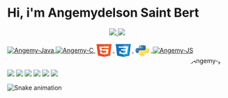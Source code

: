 # Hi, i'm Angemydelson Saint Bert
 <div align="center">
  <a href="https://github.com/rafaballerini">
  <img height="180em" src="https://github-readme-stats.vercel.app/api?username=Angemydelson&show_icons=true&theme=dracula&include_all_commits=true&count_private=true"/>
  <img height="180em" src="https://github-readme-stats.vercel.app/api/top-langs/?username=angemydelson&layout=compact&langs_count=7&theme=dracula"/>
</div>
<div style="display: inline_block"><br>
  <img align="center" alt="Angemy-Java" height="30" width="40" src="https://cdn.jsdelivr.net/gh/devicons/devicon/icons/java/java-original-wordmark.svg">
  <img align="center" alt="Angemy-C" height="30" width="40" src="https://cdn.jsdelivr.net/gh/devicons/devicon/icons/c/c-original.svg">
  <img align="center" alt="Angemy-HTML" height="30" width="40" src="https://raw.githubusercontent.com/devicons/devicon/master/icons/html5/html5-original.svg">
  <img align="center" alt="Angemy-CSS" height="30" width="40" src="https://raw.githubusercontent.com/devicons/devicon/master/icons/css3/css3-original.svg">
  <img align="center" alt="Angemy-Python" height="30" width="40" src="https://raw.githubusercontent.com/devicons/devicon/master/icons/python/python-original.svg">
  <img align="center" alt="Angemy-JS" height="30" width="40" src="https://cdn.jsdelivr.net/gh/devicons/devicon/icons/javascript/javascript-original.svg">
  <img align="right" alt="Angemy-pic" height="200" style="border-radius:1024px;" src="https://scontent.fsqx2-1.fna.fbcdn.net/v/t39.30808-6/298421572_789914852454312_2933988228916516332_n.jpg?_nc_cat=102&ccb=1-7&_nc_sid=730e14&_nc_eui2=AeGqCFYvAAuncHTww_9yoroDEbbPbH9H_yQRts9sf0f_JBJt2400YbL0r37Abb8XNAJIbMiKTZvitTwjGcuPIxOf&_nc_ohc=Yi80YXFtSdAAX98Gj2w&_nc_ht=scontent.fsqx2-1.fna&oh=00_AT_kmiXIbOqAJ13veAoR6GhAN-4pxJuyNfnX7SWPtEw3Cg&oe=631ABBD6">
</div>
  
  ##
 
<div> 
  <a href="https://twitter.com/sb_angemydelson" target="_blank"><img src="https://img.shields.io/badge/Twitter-1DA1F2?style=for-the-badge&logo=twitter&logoColor=white" target="_blank"></a>
  <a href="https://https://www.instagram.com/delsony_superdel/" target="_blank"><img src="https://img.shields.io/badge/-Instagram-%23E4405F?style=for-the-badge&logo=instagram&logoColor=white" target="_blank"></a>
 	<a href="https://www.facebook.com/saintbert.angemydelson.7" target="_blank"><img src="https://img.shields.io/badge/Facebook-1877F2?style=for-the-badge&logo=facebook&logoColor=white" target="_blank"></a>
 <a href="https://discord.com/guild-discovery" target="_blank"><img src="https://img.shields.io/badge/Discord-7289DA?style=for-the-badge&logo=discord&logoColor=white" target="_blank"></a> 
  <a href = "mailto:delsonysuperdel@gmail.com"><img src="https://img.shields.io/badge/-Gmail-%23333?style=for-the-badge&logo=gmail&logoColor=white" target="_blank"></a>
  <a href="https://www.linkedin.com/in/angemydelson-saint-bert-454823234/" target="_blank"><img src="https://img.shields.io/badge/-LinkedIn-%230077B5?style=for-the-badge&logo=linkedin&logoColor=white" target="_blank"></a> 
 
  ![Snake animation](https://github.com/angemydel/angemydel/blob/output/github-contribution-grid-snake.svg)
 
</div>
